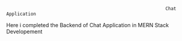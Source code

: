                                                                Chat Application 

Here i completed the Backend of Chat Application
in MERN Stack Developement
